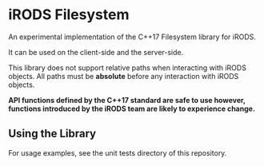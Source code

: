 # iRODS Filesystem
An experimental implementation of the C++17 Filesystem library for iRODS.

It can be used on the client-side and the server-side.

This library does not support relative paths when interacting with iRODS objects. All paths must be **absolute** before any interaction with iRODS objects.

**API functions defined by the C++17 standard are safe to use however, functions introduced by the iRODS team are likely to experience change.**

## Using the Library
For usage examples, see the unit tests directory of this repository.
